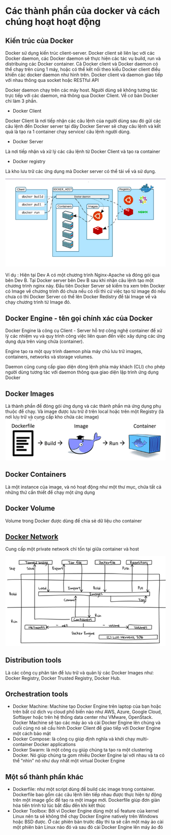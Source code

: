 # Các thành phần của docker và cách chúng hoạt hoạt động

## Kiến trúc của Docker
Docker sử dụng kiến trúc client-server. Docker client sẽ liên lạc với các Docker daemon, các Docker daemon sẽ thực hiện các tác vụ build, run và distribuing các Docker container. Cả Docker client và Docker daemon có thể chạy trên cùng 1 máy, hoặc có thể kết nối theo kiểu Docker client điều khiển các docker daemon như hình trên. Docker client và daemon giao tiếp với nhau thông qua socket hoặc RESTful API

Docker daemon chạy trên các máy host. Người dùng sẽ không tương tác trực tiếp với các daemon, mà thông qua Docker Client.
Về cơ bản Docker chi làm 3 phần.
- Docker Client

Docker Client là nơi tiếp nhận các câu lệnh của người dùng sau đó gửi các câu lệnh đến Docker server tại đây Docker Server sẽ chạy câu lệnh và kết quả là tạo ra 1 container chạy service/ câu lệnh người dùng.
- Docker Server 

Là nơi tiếp nhận và xữ lý các câu lệnh từ Docker Client và tạo ra container
- Docker registry

Là kho lưu trữ các ứng dụng mà  Docker server có thể tải về và sử dụng.

<img src="../../Image/docker-cl-se-re.png">

 Ví dụ : 
 Hiện tại Dev A có một chương trình Nginx-Apache và đóng gói qua bên Dev B.
 Tại Docker server bên Dev B sau khi nhận câu lệnh tạo một chương trình nginx này. Đầu tiên Docker Server sẽ kiểm tra xem trên Docker có Image về chương trình đó chưa nếu có rồi thì cứ việc tạo từ image đó nếu chưa có thì Docker Server có thể lên Docker Redistry để tải Image về và chạy chương trình từ Image đó.


## Docker Engine -  tên gọi chính xác của Docker

Docker Engine là công cụ Client - Server hỗ trợ công nghệ container để xử lý các nhiệm vụ và quy trình công việc liên quan đến việc xây dựng các ứng dụng dựa trên vùng chứa (container).

Engine tạo ra một quy trình daemon phía máy chủ lưu trữ images, containers, networks và storage volumes. 

Daemon cũng cung cấp giao diện dòng lệnh phía máy khách (CLI) cho phép người dùng tương tác với daemon thông qua giao diện lập trình ứng dụng Docker

## Docker Images
Là thành phần để đóng gói ứng dụng và các thành phần mà ứng dụng phụ thuộc để chạy. Và image được lưu trữ ở trên local hoặc trên một Registry (là nơi lưu trữ và cung cấp kho chứa các image)
<img src=../../Image/docker-file.png>

## Docker Containers

Là một instance của image, và nó hoạt động như một thư mục, chứa tất cả những thứ cần thiết để chạy một ứng dụng

## Docker Volume
Volume trong Docker được dùng để chia sẻ dữ liệu cho container
## [Docker Network](DockerNetwork.md)
Cung cấp một private network chỉ tồn tại giữa container và host


<img src="../../Image/Link-docker.png">

## Distribution tools
Là các công cụ phân tán để lưu trữ và quản lý các Docker Images như: Docker Registry, Docker Trusted Registry, Docker Hub.
## Orchestration tools
- Docker Machine: Machine tạo Docker Engine trên laptop của bạn hoặc trên bất cứ dịch vụ cloud phổ biến nào như AWS, Azure, Google Cloud, Softlayer hoặc trên hệ thống data center như VMware, OpenStack. Docker Machine sẽ tạo các máy ảo và cài Docker Engine lên chúng và cuối cùng nó sẽ cấu hình Docker Client để giao tiếp với Docker Engine một cách bảo mật
- Docker Compose: là công cụ giúp định nghĩa và khởi chạy multi-container Docker applications
- Docker Swarm: là một công cụ giúp chúng ta tạo ra một clustering Docker. Nó giúp chúng ta gom nhiều Docker Engine lại với nhau và ta có thể "nhìn" nó như duy nhất một virtual Docker Engine

## Một số thành phần khác
- Dockerfile: như một script dùng để build các image trong container. Dockerfile bao gồm các câu lệnh liên tiếp nhau được thực hiện tự động trên một image gốc để tạo ra một image mới. Dockerfile giúp đơn giản hóa tiến trình từ lúc bắt đầu đến khi kết thúc
- Docker Toolbox: Bởi vì Docker Engine dùng một số feature của kernel Linux nên ta sẽ không thể chạy Docker Engine natively trên Windows hoặc BSD được. Ở các phiên bản trước đây thì ta sẽ cần một máy ảo cài một phiên bản Linux nào đó và sau đó cài Docker Engine lên máy ảo đó